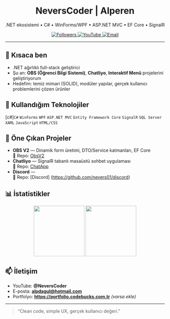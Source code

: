<!-- Banner -->
<h1 align="center">NeversCoder | Alperen</h1>
<p align="center">
  .NET ekosistemi • C# • WinForms/WPF • ASP.NET MVC • EF Core • SignalR
</p>

<p align="center">
  <a href="https://github.com/Nevers01?tab=followers">
    <img alt="Followers" src="https://img.shields.io/github/followers/Nevers01?style=for-the-badge&logo=github">
  </a>
  <a href="https://www.youtube.com/@NeversCoder">
    <img alt="YouTube" src="https://img.shields.io/badge/YouTube-NeversCoder-red?style=for-the-badge&logo=youtube">
  </a>
  <a href="mailto:alpdagul@hotmail.com">
    <img alt="Email" src="https://img.shields.io/badge/Email-alpdagul@hotmail.com-blue?style=for-the-badge&logo=gmail">
  </a>
</p>

---

## 👋 Kısaca ben
- .NET ağırlıklı full-stack geliştirici
- Şu an: **OBS (Öğrenci Bilgi Sistemi)**, **Chatliyo**, **Interaktif Menü** projelerini geliştiriyorum  
- Hedefim: temiz mimari (SOLID), modüler yapılar, gerçek kullanıcı problemlerini çözen ürünler

## 🧰 Kullandığım Teknolojiler
[c#]`C#` `WinForms` `WPF` `ASP.NET MVC` `Entity Framework Core` `SignalR` `SQL Server` `XAML` `JavaScript` `HTML/CSS`

## 🚀 Öne Çıkan Projeler
- **OBS V2** — Dinamik form üretimi, DTO/Service katmanları, EF Core  
  🔗 Repo: [ObsV2](https://github.com/Nevers01/ObsV2)
- **Chatliyo** — SignalR tabanlı masaüstü sohbet uygulaması     
  🔗 Repo: [ChatApp](https://github.com/Nevers01/Chatapp)
- **Discord** —   
  🔗 Repo: [Discord] (https://github.com/nevers01/discord)

## 📊 İstatistikler
<p align="center">
  <img src="https://github-readme-stats.vercel.app/api?username=Nevers01&show_icons=true&hide_title=true&count_private=true" height="160" />
  <img src="https://github-readme-stats.vercel.app/api/top-langs/?username=Nevers01&layout=compact" height="160" />
</p>

## 📫 İletişim
- YouTube: **@NeversCoder**
- E-posta: **alpdagul@hotmail.com**
- Portfolyo: **https://portfolio.codebucks.com.tr** *(varsa ekle)*

---

> “Clean code, simple UX, gerçek kullanıcı değeri.”
